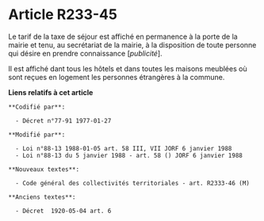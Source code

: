 # Article R233-45

Le tarif de la taxe de séjour est affiché en permanence à la porte de la mairie et tenu, au secrétariat de la mairie, à la
disposition de toute personne qui désire en prendre connaissance [*publicité*].

Il est affiché dant tous les hôtels et dans toutes les maisons meublées où sont reçues en logement les personnes étrangères à
la commune.

**Liens relatifs à cet article**

	**Codifié par**:

	  - Décret n°77-91 1977-01-27

	**Modifié par**:

	  - Loi n°88-13 1988-01-05 art. 58 III, VII JORF 6 janvier 1988
	  - Loi n°88-13 du 5 janvier 1988 - art. 58 () JORF 6 janvier 1988

	**Nouveaux textes**:

	  - Code général des collectivités territoriales - art. R2333-46 (M)

	**Anciens textes**:

	  - Décret  1920-05-04 art. 6
